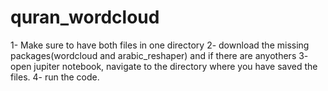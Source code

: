 # quran_wordcloud

1- Make sure to have both files in one directory
2- download the missing packages(wordcloud and arabic_reshaper) and if there are anyothers
3- open jupiter notebook, navigate to the directory where you have saved the files.
4- run the code.
